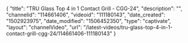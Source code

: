 {
    "title": "TRU Glass Top 4 in 1 Contact Grill - CGG-24",
    "description": "",
    "channelid": "114661406",
    "videoid": "111180143",
    "date_created": "1502923975",
    "date_modified": "1506452350",
    "type": "captivate",
    "layout": "channelVideo",
    "url": "\/latest-videos\/tru-glass-top-4-in-1-contact-grill-cgg-24\/114661406-111180143"
}